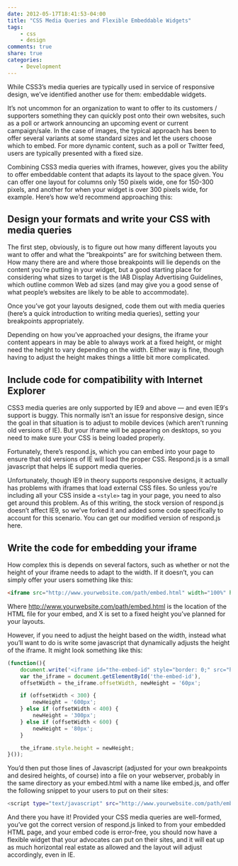 ```yaml
---
date: 2012-05-17T18:41:53-04:00
title: "CSS Media Queries and Flexible Embeddable Widgets"
tags:
    - css
    - design
comments: true
share: true
categories:
    - Development
---
```


While CSS3’s media queries are typically used in service of responsive design, we’ve identified another use for them: embeddable widgets.

It’s not uncommon for an organization to want to offer to its customers / supporters something they can quickly post onto their own websites, such as a poll or artwork announcing an upcoming event or current campaign/sale. In the case of images, the typical approach has been to offer several variants at some standard sizes and let the users choose which to embed. For more dynamic content, such as a poll or Twitter feed, users are typically presented with a fixed size.

Combining CSS3 media queries with iframes, however, gives you the ability to offer embeddable content that adapts its layout to the space given. You can offer one layout for columns only 150 pixels wide, one for 150-300 pixels, and another for when your widget is over 300 pixels wide, for example. Here’s how we’d recommend approaching this:

## Design your formats and write your CSS with media queries

The first step, obviously, is to figure out how many different layouts you want to offer and what the “breakpoints” are for switching between them. How many there are and where those breakpoints will lie depends on the content you’re putting in your widget, but a good starting place for considering what sizes to target is the IAB Display Advertising Guidelines, which outline common Web ad sizes (and may give you a good sense of what people’s websites are likely to be able to accommodate).

Once you’ve got your layouts designed, code them out with media queries (here’s a quick introduction to writing media queries), setting your breakpoints appropriately.

Depending on how you’ve approached your designs, the iframe your content appears in may be able to always work at a fixed height, or might need the height to vary depending on the width. Either way is fine, though having to adjust the height makes things a little bit more complicated.

## Include code for compatibility with Internet Explorer

CSS3 media queries are only supported by IE9 and above — and even IE9′s support is buggy. This normally isn’t an issue for responsive design, since the goal in that situation is to adjust to mobile devices (which aren’t running old versions of IE). But your iframe will be appearing on desktops, so you need to make sure your CSS is being loaded properly.

Fortunately, there’s respond.js, which you can embed into your page to ensure that old versions of IE will load the proper CSS. Respond.js is a small javascript that helps IE support media queries.

Unfortunately, though IE9 in theory supports responsive designs, it actually has problems with iframes that load external CSS files. So unless you’re including all your CSS inside a `<style>` tag in your page, you need to also get around this problem. As of this writing, the stock version of respond.js doesn’t affect IE9, so we’ve forked it and added some code specifically to account for this scenario. You can get our modified version of respond.js here.

## Write the code for embedding your iframe

How complex this is depends on several factors, such as whether or not the height of your iframe needs to adapt to the width. If it doesn’t, you can simply offer your users something like this:

``` html
<iframe src="http://www.yourwebsite.com/path/embed.html" width="100%" height="X" frameborder="0"></iframe>
```

Where http://www.yourwebsite.com/path/embed.html is the location of the HTML file for your embed, and X is set to a fixed height you’ve planned for your layouts.

However, if you need to adjust the height based on the width, instead what you’ll want to do is write some javascript that dynamically adjusts the height of the iframe. It might look something like this:

``` javascript
(function(){
	document.write('<iframe id="the-embed-id" style="border: 0;" src="http://www.yourwebsite.com/path/embed.html" width="100%" height="150" frameborder="0"><' + '/iframe>');
	var the_iframe = document.getElementById('the-embed-id'),
	offsetWidth = the_iframe.offsetWidth, newHeight = '60px';

	if (offsetWidth < 300) {
		newHeight = '600px';
	} else if (offsetWidth < 400) {
		newHeight = '300px';
	} else if (offsetWidth < 600) {
		newHeight = '80px';
	}

	the_iframe.style.height = newHeight;
}());
```

You’d then put those lines of Javascript (adjusted for your own breakpoints and desired heights, of course) into a file on your webserver, probably in the same directory as your embed.html with a name like embed.js, and offer the following snippet to your users to put on their sites:

``` bash
<script type="text/javascript" src="http://www.yourwebsite.com/path/embed.js"></script>
```

And there you have it! Provided your CSS media queries are well-formed, you’ve got the correct version of respond.js linked to from your embedded HTML page, and your embed code is error-free, you should now have a flexible widget that your advocates can put on their sites, and it will eat up as much horizontal real estate as allowed and the layout will adjust accordingly, even in IE.
